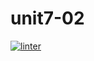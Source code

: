 # unit7-02
[![linter](https://github.com/julieli1/unit7-02/workflows/linter/badge.svg)](https://github.com/marketplace/actions/super-linter)
